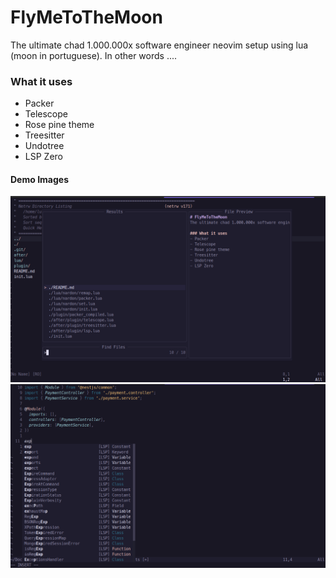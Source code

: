 # FlyMeToTheMoon
The ultimate chad 1.000.000x software engineer neovim setup using lua (moon in portuguese). In other words ....

### What it uses
- Packer
- Telescope
- Rose pine theme
- Treesitter
- Undotree
- LSP Zero

#### Demo Images
<img src="/demo_1.png"></img>
<img src="/demo_2.png"></img>
